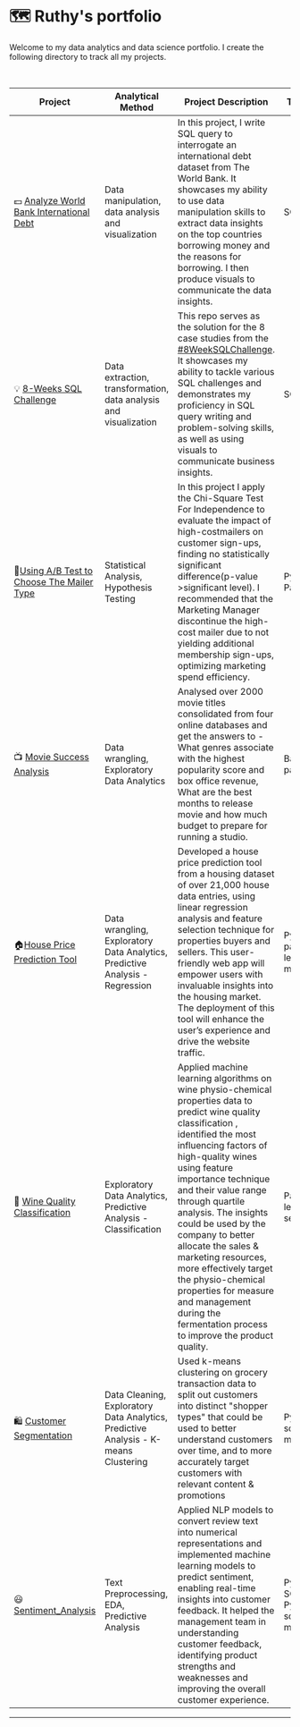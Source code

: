 # 🗺 Ruthy's portfolio

Welcome to my data analytics and data science portfolio. I create the following directory to track all my projects. 

<br>

| **Project**                                                                                                                                          | **Analytical Method**                                                                           | **Project Description**                                                                                                                                                                                                                                                                                                                                                                                                                                                                                                                 |     **Tools & Libraries**                                            |
|-------------------------------------------------------------------------------------------------------------------------------------------------------------|--------------------------------------------------------------------------------------------------------|------------------------------------------------------------------------------------------------------------------------------------------------------------------------------------------------------------------------------------------------------------------------------------------------------------------------------------------------------------------------------------------------------------------------------------------------------------------------------------------------------------------------------------------------|------------------------------------------------------------------|
|     💵 [Analyze World Bank International Debt](https://github.com/RuthyYao/Analyze-international-debt)                             |     Data manipulation, data analysis and visualization                                                 |     In this project, I write SQL query to interrogate an international debt dataset from The World Bank. It showcases my ability to use data manipulation skills to extract data insights on the top countries borrowing money and the reasons for borrowing. I then produce visuals to communicate the data insights.                                                                    |     SQL, PowerBI                                                          |
|     💡 [8-Weeks SQL Challenge](https://github.com/RuthyYao/8-Weeks-SQL-Challenge)                                                                            |     Data extraction,   transformation, data analysis and visualization                                                    |     This   repo serves as the solution for the 8 case studies from the [#8WeekSQLChallenge](https://8weeksqlchallenge.com). It showcases my ability to   tackle various SQL challenges and demonstrates my proficiency in SQL query   writing and problem-solving skills, as well as using visuals to communicate business insights.                                                                                                                                                                                                                                                                                                |     SQL, PowerBI                                                          |
|     📧[Using   A/B Test to Choose The Mailer Type](https://github.com/RuthyYao/Assessing-Campaign-Performance-Using-Chi-Square-Test-For-Independence)    |     Statistical Analysis,   Hypothesis Testing                                               |     In this project I   apply the Chi-Square Test For Independence to evaluate the impact of high-costmailers on customer sign-ups, finding no statistically significant difference(p-value >significant level). I recommended that the Marketing Manager discontinue the high-cost mailer due to not yielding additional membership sign-ups, optimizing marketing spend efficiency.                                                                                                                                                                                                                                                                                                                                                         |     Python Scipy,   Pandas                                       |
|     📺 [Movie Success   Analysis](https://github.com/RuthyYao/Movie_Success_Analysis)                                                                        |     Data wrangling,   Exploratory Data Analytics                                                       |     Analysed over 2000   movie titles consolidated from four online databases and get the answers to -   What genres associate with the highest popularity score and box office   revenue, What are the best months to release movie and how much budget to   prepare for running a studio.                                                                                                                                                                                                                                                    |     Base Python   pandas, matplotlib                             |
|     🏠[House Price Prediction   Tool](https://github.com/RuthyYao/House_valuation_tool)                                                                      |     Data wrangling,   Exploratory Data Analytics, Predictive Analysis - Regression                     |     Developed a house price prediction tool from a housing   dataset of over 21,000 house data entries, using linear regression analysis and feature selection technique   for properties buyers and sellers. This user-friendly web app will  empower users with invaluable insights into   the housing market. The deployment of this tool will enhance the user’s experience and drive the website traffic.                                                                                                                                 |     Python math,   pandas, scikit-learn, seaborn, matplotlib     |
|     🍷 [Wine Quality   Classification](https://github.com/RuthyYao/wine_quality_classification)                                                              |     Exploratory Data   Analytics, Predictive Analysis - Classification                                 |     Applied machine   learning algorithms on wine physio-chemical   properties data to predict wine quality classification , identified the most   influencing factors of high-quality wines using feature importance   technique and  their value range   through quartile analysis. The insights could be used by the company to better allocate the sales &   marketing resources, more effectively   target the physio-chemical properties for measure and management during the   fermentation process to improve the product quality.    |     Pandas,   scikit-learn, matplotlib, seaborn                  |
|     🛍   [Customer   Segmentation](https://github.com/RuthyYao/The-You-Are-What-You-Eat-Customer-Segmentation/tree/main)                                     |     Data Cleaning,     Exploratory Data   Analytics,     Predictive   Analysis - K-means Clustering    |     Used k-means   clustering on grocery transaction data to split out customers into distinct   "shopper types" that could be used to better understand customers   over time, and to more accurately target customers with relevant content   & promotions                                                                                                                                                                                                                                                                                   |     Python, Pandas,   scikit-learn, matplotlib                   |
|     😃   [Sentiment_Analysis](https://github.com/RuthyYao/product_review_sentiment_analysis)                                     |     Text Preprocessing,     EDA,     Predictive   Analysis    |     Applied NLP models to convert review text into numerical representations and implemented machine learning models to predict sentiment, enabling real-time insights into customer feedback. It helped the management team in understanding customer feedback, identifying product strengths and weaknesses and improving the overall customer experience.                                                                                                                                                                                                                                                                                   |     Python, Pandas, SQLite3, nltk, Python RegEx, scikit-learn, matplotlib,seaborn                   |
***
